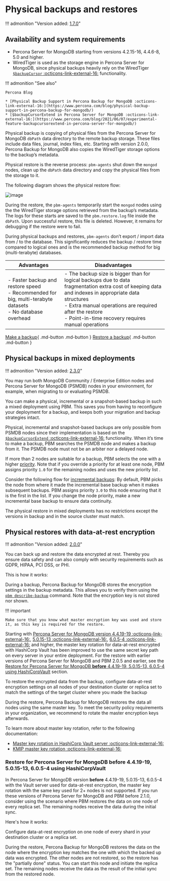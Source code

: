 # Physical backups and restores

!!! admonition "Version added: [1.7.0](../release-notes/1.7.0.md)" 

## Availability and system requirements

*  Percona Server for MongoDB starting from versions 4.2.15-16, 4.4.6-8, 5.0 and higher. 
* WiredTiger is used as the storage engine in Percona Server for MongoDB, since physical backups heavily rely on the WiredTiger [`$backupCursor` :octicons-link-external-16:](https://docs.percona.com/percona-server-for-mongodb/6.0/backup-cursor.html) functionality.

!!! admonition "See also"

    Percona Blog

    * [Physical Backup Support in Percona Backup for MongoDB :octicons-link-external-16:](https://www.percona.com/blog/physical-backup-support-in-percona-backup-for-mongodb/)
    * [$backupCursorExtend in Percona Server for MongoDB :octicons-link-external-16:](https://www.percona.com/blog/2021/06/07/experimental-feature-backupcursorextend-in-percona-server-for-mongodb/)

Physical backup is copying of physical files from the Percona Server for MongoDB `dbPath` data directory to the remote backup storage. These files include data files, journal, index files, etc. Starting with version 2.0.0, Percona Backup for MongoDB also copies the WiredTiger storage options to the backup’s metadata. 

Physical restore is the reverse process: `pbm-agents` shut down the `mongod` nodes, clean up the `dbPath` data directory and copy the physical files from the storage to it. 

The following diagram shows the physical restore flow:

![image](../_images/pbm-phys-restore-shard.png)

During the restore, the ``pbm-agents`` temporarily start the ``mongod`` nodes using the the WiredTiger storage options retrieved from the backup’s metadata. The logs for these starts are saved to the ``pbm.restore.log`` file inside the ``dbPath``. Upon successful restore, this file is deleted. However, it remains for debugging if the restore were to fail. 

During physical backups and restores, ``pbm-agents`` don’t export / import data from / to the database. This significantly reduces the backup / restore time compared to logical ones and is the recommended backup method for big (multi-terabyte) databases.

| Advantages                     | Disadvantages                   |
| ------------------------------ | ------------------------------- |
|- Faster backup and restore speed <br> - Recommended for big, multi-terabyte datasets <br> - No database overhead | - The backup size is bigger than for logical backups due to data fragmentation extra cost of keeping data and indexes in appropriate data structures <br> - Extra manual operations are required after the restore <br> - Point-in-time recovery requires manual operations | Sharded clusters and non-sharded replica sets |

[Make a backup](../usage/start-backup.md){ .md-button .md-button }
[Restore a backup](../usage/restore.md){ .md-button .md-button }

## Physical backups in mixed deployments

!!! admonition "Version added: [2.3.0](../release-notes/2.3.0.md)"

You may run both MongoDB Community / Enterprise Edition nodes and Percona Server for MongoDB (PSMDB) nodes in your environment, for example, when migrating to or evaluating PSMDB. 

You can make a physical, incremental or a snapshot-based backup in such a mixed deployment using PBM. This saves you from having to reconfigure your deployment for a backup, and keeps both your migration and backup strategies intact.

Physical, incremental and snapshot-based backups are only possible from PSMDB nodes since their implementation is based on the [`$backupCursorExtend` :octicons-link-external-16:](https://docs.percona.com/percona-server-for-mongodb/latest/backup-cursor.html) functionality. When it’s time to make a backup, PBM searches the PSMDB node and makes a backup from it. The PSMDB node must not be an arbiter nor a delayed node. 

If more than 2 nodes are suitable for a backup, PBM selects the one with a higher [priority](../usage/start-backup.md#adjust-node-priority-for-backups). Note that if you override a priority for at least one node, PBM assigns priority `1.0` for the remaining nodes and uses the new priority list . 

Consider the following flow for [incremental backups](incremental-backup.md):
By default, PBM picks the node from where it made the incremental base backup when it makes subsequent backups. PBM assigns priority `3.0` to this node ensuring that it is the first in the list. If you change the node priority, make a new incremental base backup to ensure data continuity.

The physical restore in mixed deployments has no restrictions except the versions in backup and in the source cluster must match.

## Physical restores with data-at-rest encryption

!!! admonition "Version added: [2.0.0](../release-notes/2.0.0.md)"

You can back up and restore the data encrypted at rest. Thereby you ensure data safety and can also comply with security requirements such as GDPR, HIPAA, PCI DSS, or PHI.

This is how it works: 

During a backup, Percona Backup for MongoDB stores the encryption settings in the backup metadata. This allows you to verify them using the [`pbm describe-backup`](../reference/pbm-commands.md#pbm-describe-backup) command. Note that the encryption key is not stored nor shown.

!!! important

    Make sure that you know what master encryption key was used and store it, as this key is required for the restore.

Starting with [Percona Server for MongoDB version 4.4.19-19 :octicons-link-external-16:](https://docs.percona.com/percona-server-for-mongodb/4.4/release_notes/4.4.19-19.html), [5.0.15-13 :octicons-link-external-16:](https://docs.percona.com/percona-server-for-mongodb/5.0/release_notes/5.0.15-13.html), [6.0.5-4 :octicons-link-external-16:](https://docs.percona.com/percona-server-for-mongodb/6.0/release_notes/6.0.5-4.html) and higher, the master key rotation for data-at-rest encrypted with HashiCorp Vault has been improved to use the same secret key path on every server in your entire deployment. For the restore with earlier versions of Percona Server for MongoDB and PBM 2.0.5 and earlier, see the [Restore for Percona Server for MongoDB **before** 4.4.19-19, 5.0.15-13, 6.0.5-4 using HashiCorpVault](#restore-for-percona-server-for-mongodb-before-4419-19-5015-13-605-4-using-hashicorpvault) section.

To restore the encrypted data from the backup, configure data-at-rest encryption settings on all nodes of your destination cluster or replica set to match the settings of the target cluster where you made the backup

During the restore, Percona Backup for MongoDB restores the data all nodes using the same master key. To meet the security policy requirements in your organization, we recommend to rotate the master encryption keys afterwards. 

To learn more about master key rotation, refer to the following documentation:

* [Master key rotation in HashiCorp Vault server :octicons-link-external-16:](https://docs.percona.com/percona-server-for-mongodb/6.0/vault.html#key-rotation)
* [KMIP master key rotation :octicons-link-external-16:](https://www.mongodb.com/docs/manual/tutorial/rotate-encryption-key/#kmip-master-key-rotation)

### Restore for Percona Server for MongoDB **before** 4.4.19-19, 5.0.15-13, 6.0.5-4 using HashiCorpVault

In Percona Server for MongoDB version **before** 4.4.19-19, 5.0.15-13, 6.0.5-4 with the Vault server used for data-at-rest encryption, the master key rotation with the same key used for 2+ nodes is not supported. If you run these versions of Percona Server for MongoDB and PBM before 2.1.0, consider using the scenario where PBM restores the data on one node of every replica set. The remaining nodes receive the data during the initial sync. 

Here's how it works:

Configure data-at-rest encryption on one node of every shard in your destination cluster or a replica set.

During the restore, Percona Backup for MongoDB restores the data on the node where the encryption key matches the one with which the backed up data was encrypted. The other nodes are not restored, so the restore has the "partially done" status. You can start this node and initiate the replica set. The remaining nodes receive the data as the result of the initial sync from the restored node.  

